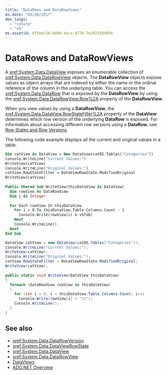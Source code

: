 ```yaml
---
title: "DataRows and DataRowViews"
ms.date: "03/30/2017"
dev_langs: 
  - "csharp"
  - "vb"
ms.assetid: 8f5eec26-b809-4aca-8778-7e202356d856
---
```

# DataRows and DataRowViews

A <xref:System.Data.DataView> exposes an enumerable collection of <xref:System.Data.DataRowView> objects. The **DataRowView** objects expose values as object arrays that are indexed by either the name or the ordinal reference of the column in the underlying table. You can access the <xref:System.Data.DataRow> that is exposed by the **DataRowView** by using the <xref:System.Data.DataRowView.Row%2A> property of the **DataRowView**.  
  
 When you view values by using a **DataRowView**, the <xref:System.Data.DataView.RowStateFilter%2A> property of the **DataView** determines which row version of the underlying **DataRow** is exposed. For information about accessing different row versions using a **DataRow**, see [Row States and Row Versions](row-states-and-row-versions.md).  
  
 The following code example displays all the current and original values in a table.  
  
```vb  
Dim catView As DataView = New DataView(catDS.Tables("Categories"))  
Console.WriteLine("Current Values:")  
WriteView(catView)  
Console.WriteLine("Original Values:")  
catView.RowStateFilter = DataViewRowState.ModifiedOriginal  
WriteView(catView)
  
Public Shared Sub WriteView(thisDataView As DataView)  
  Dim rowView As DataRowView  
  Dim i As Integer  
  
  For Each rowView In thisDataView  
    For i = 0 To thisDataView.Table.Columns.Count - 1  
      Console.Write(rowView(i) & vbTab)  
    Next  
    Console.WriteLine()  
  Next  
End Sub  
```  
  
```csharp  
DataView catView = new DataView(catDS.Tables["Categories"]);  
Console.WriteLine("Current Values:");  
WriteView(catView);  
Console.WriteLine("Original Values:");  
catView.RowStateFilter = DataViewRowState.ModifiedOriginal;  
WriteView(catView);  
  
public static void WriteView(DataView thisDataView)  
{  
  foreach (DataRowView rowView in thisDataView)  
  {  
    for (int i = 0; i < thisDataView.Table.Columns.Count; i++)  
      Console.Write(rowView[i] + "\t");  
    Console.WriteLine();  
  }  
}  
```  
  
## See also

- <xref:System.Data.DataRowVersion>
- <xref:System.Data.DataViewRowState>
- <xref:System.Data.DataView>
- <xref:System.Data.DataRowView>
- [DataViews](dataviews.md)
- [ADO.NET Overview](../ado-net-overview.md)
